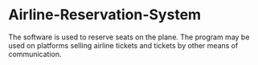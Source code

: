 # Airline-Reservation-System
The software is used to reserve seats on the plane. The program may be used on platforms selling airline tickets and tickets by other means of communication.
